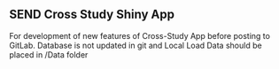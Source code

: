 ## SEND Cross Study Shiny App  
For development of new features of Cross-Study App before posting to GitLab. 
Database is not updated in git and Local Load Data should be placed in /Data folder
